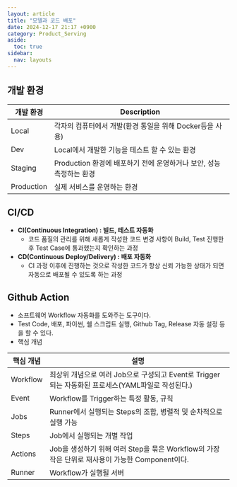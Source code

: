 ```yaml
---
layout: article
title: "모델과 코드 배포"
date: 2024-12-17 21:17 +0900
category: Product_Serving
aside:
  toc: true
sidebar:
  nav: layouts
---
```

## 개발 환경

| **개발 환경** | Description |
| --- | --- |
| Local | 각자의 컴퓨터에서 개발(환경 통일을 위해 Docker등을 사용) |
| Dev | Local에서 개발한 기능을 테스트 할 수 있는 환경 |
| Staging | Production 환경에 배포하기 전에 운영하거나 보안, 성능 측정하는 환경 |
| Production | 실제 서비스를 운영하는 환경 |

## CI/CD

- **CI(Continuous Integration) : 빌드, 테스트 자동화**
    - 코드 품질의 관리를 위해 새롭게 작성한 코드 변경 사항이 Build, Test 진행한 후 Test Case에 통과했는지 확인하는 과정
- **CD(Continuous Deploy/Delivery) : 배포 자동화**
    - CI 과정 이후에 진행하는 것으로 작성한 코드가 항상 신뢰 가능한 상태가 되면 자동으로 배포될 수 있도록 하는 과정

## Github Action

- 소프트웨어 Workflow 자동화를 도와주는 도구이다.
- Test Code, 배포, 파이썬, 쉘 스크립트 실행, Github Tag, Release 자동 설정 등을 할 수 있다.
- 핵심 개념

| **핵심 개념** | **설명** |
| --- | --- |
| Workflow | 최상위 개념으로 여러 Job으로 구성되고 Event로 Trigger되는 자동화된 프로세스(YAML파일로 작성된다.) |
| Event | Workflow를 Trigger하는 특정 활동, 규칙 |
| Jobs | Runner에서 실행되는 Steps의 조합, 병렬적 및 순차적으로 실행 가능 |
| Steps | Job에서 실행되는 개별 작업 |
| Actions | Job을 생성하기 위해 여러 Step을 묶은 Workflow의 가장 작은 단위로 재사용이 가능한 Component이다. |
| Runner | Workflow가 실행될 서버 |
